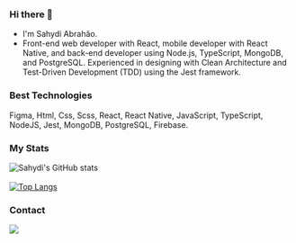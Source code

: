 ### Hi there 👋

- I'm Sahydi Abrahão.
- Front-end web developer with React, mobile developer with React Native, and back-end developer using Node.js, TypeScript, MongoDB, and PostgreSQL. Experienced in designing with Clean Architecture and Test-Driven Development (TDD) using the Jest framework.


### Best Technologies
<div>
Figma, Html, Css, Scss, React, React Native, JavaScript, TypeScript, NodeJS, Jest, MongoDB, PostgreSQL, Firebase.

</div>

### My Stats
<div>

![Sahydi's GitHub stats](https://github-readme-stats.vercel.app/api?username=sahydiabrahao&show_icons=true&theme=dark)
<br></br>
[![Top Langs](https://github-readme-stats.vercel.app/api/top-langs/?username=sahydiabrahao&theme=dark)](https://github.com/anuraghazra/github-readme-stats)
</div>


### Contact
<div>
  <a href="https://www.linkedin.com/in/sahydiabrahao/">
    <img src="https://img.shields.io/badge/LinkedIn-0077B5?style=for-the-badge&logo=linkedin&logoColor=white"/>
  </a>
</div>
	
